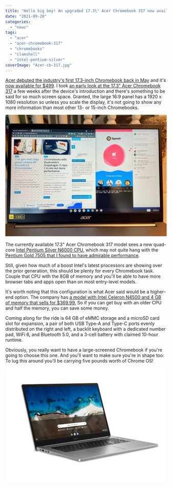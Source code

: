 ```yaml
---
title: "Hello big boy! An upgraded 17.3\" Acer Chromebook 317 now available for $499"
date: "2021-09-20"
categories: 
  - "news"
tags: 
  - "acer"
  - "acer-chromebook-317"
  - "chromebooks"
  - "clamshell"
  - "intel-pentium-silver"
coverImage: "Acer-cb-317.jpg"
---
```


[Acer debuted the industry's first 17.3-inch Chromebook back in May](https://www.aboutchromebooks.com/news/4-new-acer-chromebooks-11th-gen-intel-chips-and-one-with-thunderbolt-4-0/) and it's [now available for $499](https://www.bestbuy.com/site/acer-chromebook-317-17-3-hd-ips-touch-display-intel-pentium-silver-n6000-processor-8gb-lpddr4x-64gb-emmc-wifi6/6470349.p?skuId=6470349). I took [an early look at the 17.3" Acer Chromebook 317](https://www.aboutchromebooks.com/news/early-look-at-the-17-3-inch-acer-chromebook-317/) a few weeks after the device's introduction and there's something to be said for so much screen space. Granted, the large 16:9 panel has a 1920 x 1080 resolution so unless you scale the display, it's not going to show any more information than most other 13- or 15-inch Chromebooks.

![17.3" Acer Chromebook 317](images/Acer-Chromebook-317-big-screen-1024x768.jpeg)

The currently available 17.3" Acer Chromebook 317 model sees a new quad-core [Intel Pentium Silver N6000 CPU](https://ark.intel.com/content/www/us/en/ark/products/212330/intel-pentium-silver-n6000-processor-4m-cache-up-to-3-30-ghz.html), which may not quite hang with the [Pentium Gold 7505 that I found to have admirable performance](https://www.aboutchromebooks.com/news/lenovo-ideapad-5i-chromebook-review-a-potent-pentium-powered-laptop/).

Still, given how much of a boost Intel's latest processors are showing over the prior generation, this should be plenty for every Chromebook task. Couple that CPU with the 8GB of memory and you'll be able to have more browser tabs and apps open than on most entry-level models.

It's worth noting that this configuration is what Acer said would be a higher-end option. The company has [a model with Intel Celeron N4500 and 4 GB of memory that sells for $369.99.](https://www.acer.com/ac/en/US/content/models/laptops/acerchromebook317) So if you can get buy with an older CPU and half the memory, you can save some money.

Coming along for the ride is 64 GB of eMMC storage and a microSD card slot for expansion, a pair of both USB Type-A and Type-C ports evenly distributed on the right and left, a backlit keyboard with a dedicated number pad, WiFi 6, and Bluetooth 5.0, and a 3-cell battery with claimed 10-hour runtime.

Obviously, you really want to have a large-screened Chromebook if you're going to choose this one. And you'll want to make sure you're in shape too: To lug this around you'll be carrying five pounds worth of Chrome OS!

![17.3" Acer Chromebook 317](images/Acer-Chromebook-317-CB317-1HT_03-1024x731.jpg)
